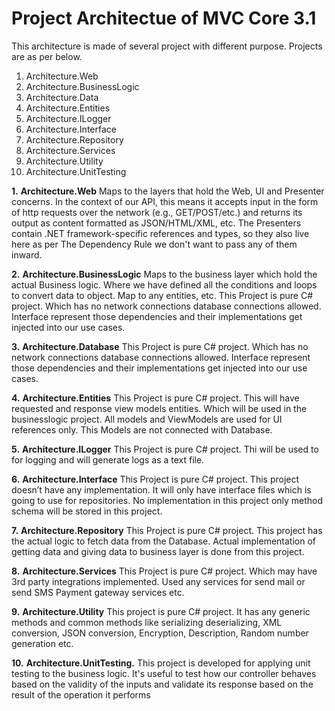 # Project Architectue of MVC Core 3.1 

This architecture is made of several project with different purpose.
Projects are as per below.

1) Architecture.Web
2) Architecture.BusinessLogic
3) Architecture.Data
4) Architecture.Entities
5) Architecture.ILogger
6) Architecture.Interface
7) Architecture.Repository
8) Architecture.Services
9) Architecture.Utility
10) Architecture.UnitTesting

**1.**	**Architecture.Web**
Maps to the layers that hold the Web, UI and Presenter concerns. In the context of our API, this means it accepts input in the form of http requests over the network (e.g., GET/POST/etc.) and returns its output as content formatted as JSON/HTML/XML, etc. The Presenters contain .NET framework-specific references and types, so they also live here as per The Dependency Rule we don't want to pass any of them inward.

**2.**	**Architecture.BusinessLogic**
Maps to the business layer which hold the actual Business logic. Where we have defined all the conditions and loops to convert data to object. Map to any entities, etc. 
This Project is pure C# project. Which has no network connections database connections allowed. Interface represent those dependencies and their implementations get injected into our use cases.

**3.**	**Architecture.Database**
This Project is pure C# project. Which has no network connections database connections allowed. Interface represent those dependencies and their implementations get injected into our use cases.

**4.**	**Architecture.Entities**
This Project is pure C# project. This will have requested and response view models entities. Which will be used in the businesslogic project. All models and ViewModels are used for UI references only. This Models are not connected with Database.

**5.**	**Architecture.ILogger**
This Project is pure C# project. Thi will be used to for logging and will generate logs as a text file.

**6.**	**Architecture.Interface**
This Project is pure C# project. This project doesn’t have any implementation. It will only have interface files which is going to use for repositories. No implementation in this project only method schema will be stored in this project.

**7.**	**Architecture.Repository**
This Project is pure C# project. This project has the actual logic to fetch data from the Database. Actual implementation of getting data and giving data to business layer is done from this project. 

**8.**	**Architecture.Services**
This Project is pure C# project. Which may have 3rd party integrations implemented. Used any services for send mail or send SMS Payment gateway services etc.

**9.**	**Architecture.Utility**
This project is pure C# project. It has any generic methods and common methods like serializing deserializing, XML conversion, JSON conversion, Encryption, Description, Random number generation etc. 

**10.**	**Architecture.UnitTesting.**
This project is developed for applying unit testing to the business logic. It's useful to test how our controller behaves based on the validity of the inputs and validate its response based on the result of the operation it performs
